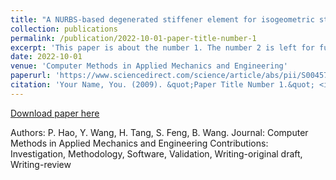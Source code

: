 ```yaml
---
title: "A NURBS-based degenerated stiffener element for isogeometric static and buckling analysis"
collection: publications
permalink: /publication/2022-10-01-paper-title-number-1
excerpt: 'This paper is about the number 1. The number 2 is left for future work.'
date: 2022-10-01
venue: 'Computer Methods in Applied Mechanics and Engineering'
paperurl: 'https://www.sciencedirect.com/science/article/abs/pii/S0045782522003814'
citation: 'Your Name, You. (2009). &quot;Paper Title Number 1.&quot; <i>Journal 1</i>. 1(1).'
---
```


[Download paper here](https://www.sciencedirect.com/science/article/abs/pii/S0045782522003814)

Authors: P. Hao, Y. Wang, H. Tang, S. Feng, B. Wang.
Journal: Computer Methods in Applied Mechanics and Engineering
Contributions: Investigation, Methodology, Software, Validation, Writing-original draft, Writing-review